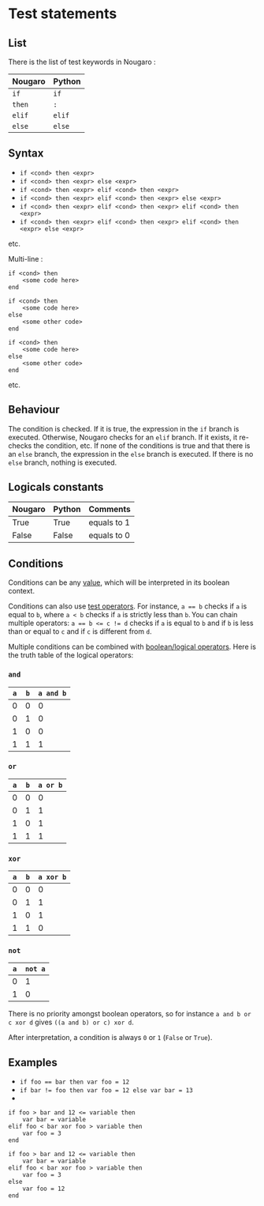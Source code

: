 # Test statements
## List
There is the list of test keywords in Nougaro :

| Nougaro   | Python    |
|-----------|-----------|
| `if`      | `if`      |
| `then`    | `:`       |
| `elif`    | `elif`    |
| `else`    | `else`    |

## Syntax

* `if <cond> then <expr>`
* `if <cond> then <expr> else <expr>`
* `if <cond> then <expr> elif <cond> then <expr>`
* `if <cond> then <expr> elif <cond> then <expr> else <expr>`
* `if <cond> then <expr> elif <cond> then <expr> elif <cond> then <expr>`
* `if <cond> then <expr> elif <cond> then <expr> elif <cond> then <expr> else <expr>`

etc.

Multi-line :
```nougaro
if <cond> then
    <some code here>
end
```

```nougaro
if <cond> then
    <some code here>
else
    <some other code>
end
```

```nougaro
if <cond> then
    <some code here>
else
    <some other code>
end
```

etc.

## Behaviour
The condition is checked. If it is true, the expression in the `if` branch is executed. Otherwise, Nougaro checks for an `elif` branch. If it exists, it re-checks the condition, etc. If none of the conditions is true and that there is an `else` branch, the expression in the `else` branch is executed. If there is no `else` branch, nothing is executed.

## Logicals constants

| Nougaro   | Python    | Comments                        |
|-----------|-----------|---------------------------------|
| True      | True      | equals to 1                     |
| False     | False     | equals to 0                     |

## Conditions
Conditions can be any [value](06values.md), which will be interpreted in its boolean context.

Conditions can also use [test operators](05operators.md#test-operators). For instance, `a == b` checks if `a` is equal to `b`, where `a < b` checks if `a` is strictly less than `b`. You can chain multiple operators: `a == b <= c != d` checks if `a` is equal to `b` and if `b` is less than or equal to `c` and if `c` is different from `d`.

Multiple conditions can be combined with [boolean/logical operators](05operators.md#logical-operators). Here is the truth table of the logical operators:

### `and`

| `a` | `b` | `a and b` |
|-----|-----|-----------|
|  0  |  0  |     0     |
|  0  |  1  |     0     |
|  1  |  0  |     0     |
|  1  |  1  |     1     |

### `or`

| `a` | `b` | `a or b`  |
|-----|-----|-----------|
|  0  |  0  |     0     |
|  0  |  1  |     1     |
|  1  |  0  |     1     |
|  1  |  1  |     1     |

### `xor`

| `a` | `b` | `a xor b` |
|-----|-----|-----------|
|  0  |  0  |     0     |
|  0  |  1  |     1     |
|  1  |  0  |     1     |
|  1  |  1  |     0     |

### `not`

| `a` | `not a` |
|-----|---------|
|  0  |    1    |
|  1  |    0    |

There is no priority amongst boolean operators, so for instance `a and b or c xor d` gives `((a and b) or c) xor d`.

After interpretation, a condition is always `0` or `1` (`False` or `True`).

## Examples

* `if foo == bar then var foo = 12`
* `if bar != foo then var foo = 12 else var bar = 13`
*
```nougaro
if foo > bar and 12 <= variable then
    var bar = variable
elif foo < bar xor foo > variable then
    var foo = 3
end
```

```nougaro
if foo > bar and 12 <= variable then
    var bar = variable
elif foo < bar xor foo > variable then
    var foo = 3
else
    var foo = 12
end
```
